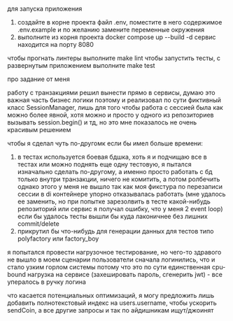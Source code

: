 для запуска приложения
1. создайте в корне проекта файл .env, поместите в него содержимое .env.example и по желанию замените переменные окружения
2. выполните из корня проекта docker compose up --build -d
сервис находится на порту 8080

чтобы прогнать линтеры выполните make lint
чтобы запустить тесты, с развернутым приложением выполните make test

про задание от меня

работу с транзакциями решил вынести прямо в сервисы, думаю это важная часть бизнес логики
поэтому и реализовал по сути фиктивный класс SessionManager, лишь для того чтобы работа с сессией была как можно более явной,
хотя можно и просто у одного из репозиториев вызывать session.begin() и тд, но это мне показалось не очень красивым решением

чтобы я сделал чуть по-другомк если бы имел больше времени:
  1. в тестах используется боевая бдшка, хоть я и подчищаю все в тестах или можно поднять еще одну тестовую,
  я пытался изначально сделать по-другому, а именно просто работать с бд только внутри транзакции, ничего не комитить, а потом ролбечить
  однако этого у меня не вышло так как моя фикстура по перезаписи сессии в di контейнере упорно отказывалась работать
  (мне удалось ее заменить, но при попытке зарезолвить в тесте какой-нибудь репозиторий или сервис я получал ошибку, что у меня 2 event loop)
  если бы удалось тесты вышли бы куда лаконичнее без лишних commit/delete
  2. прикрутил бы что-нибудь для генерации данных для тестов типо polyfactory или factory_boy

я попытался провести нагрузочное тестирование, но чего-то здравого не вышло
в моем сценарии пользователи сначала логинились, что и стало узким горлом системы
потому что это по сути единственная cpu-bound нагрузка на сервисе (захешировать пароль, сгенерить jwt) - все упералось в ручку логина

что касается потенциальных оптимизаций, я могу предложить лишь добавить полнотекстовый индекс на users.username, чтобы ускорить sendCoin,
а все другие запросы и так по айдишникам ищут/джоинят
